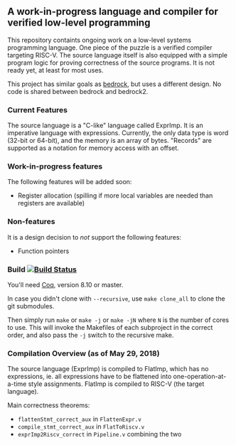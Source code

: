 ## A work-in-progress language and compiler for verified low-level programming

This repository containts ongoing work on a low-level systems programming language. One piece of the puzzle is a verified compiler targeting RISC-V. The source language itself is also equipped with a simple program logic for proving correctness of the source programs. It is not ready yet, at least for most uses.

This project has similar goals as [bedrock](https://github.com/mit-plv/bedrock), but uses a different design.
No code is shared between bedrock and bedrock2.

### Current Features

The source language is a "C-like" language called ExprImp. It is an imperative language with expressions.
Currently, the only data type is word (32-bit or 64-bit), and the memory is an array of bytes.
"Records" are supported as a notation for memory access with an offset.


### Work-in-progress features

The following features will be added soon:
*    Register allocation (spilling if more local variables are needed than registers are available)

### Non-features

It is a design decision to *not* support the following features:
*    Function pointers

### Build [![Build Status](https://travis-ci.com/mit-plv/bedrock2.svg?branch=master)](https://travis-ci.com/mit-plv/bedrock2)

You'll need [Coq](https://coq.inria.fr/), version 8.10 or master.

In case you didn't clone with `--recursive`, use `make clone_all` to clone the git submodules.

Then simply run `make` or `make -j` or `make -jN` where `N` is the number of cores to use. This will invoke the Makefiles of each subproject in the correct order, and also pass the `-j` switch to the recursive make.

### Compilation Overview (as of May 29, 2018)

The source language (ExprImp) is compiled to FlatImp, which has no expressions, ie. all expressions have to be flattened into one-operation-at-a-time style assignments.
FlatImp is compiled to RISC-V (the target language).

Main correctness theorems:

*   `flattenStmt_correct_aux` in `FlattenExpr.v`
*   `compile_stmt_correct_aux` in `FlatToRiscv.v`
*   `exprImp2Riscv_correct` in `Pipeline.v` combining the two
